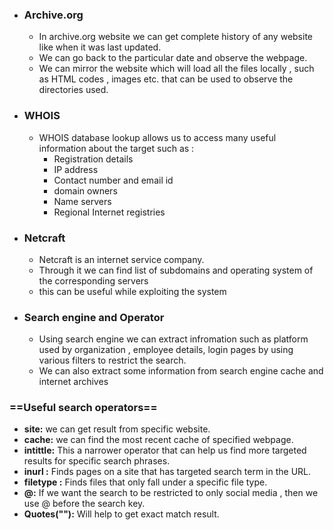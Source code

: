 - ### Archive.org
	- In archive.org website we can get complete history of any website like when it was last updated.
	- We can go back to the particular date and observe the webpage.
	- We can mirror the website which will load all the files locally , such as HTML codes , images etc. that can be used to observe the directories used.
- ### WHOIS
	- WHOIS database lookup allows us to access many useful information about the target such as :
		- Registration details
		- IP address
		- Contact number and email id
		- domain owners
		-  Name servers
		- Regional Internet registries
- ### Netcraft
	- Netcraft is an internet service company.
	- Through it we can find list of subdomains and operating system of the corresponding servers
	- this can be useful while exploiting the system
- ### Search engine and Operator
	- Using search engine we can extract infromation such as platform used by organization , employee details, login pages by using various filters to restrict the search.
	- We can also extract some information from search engine cache and internet archives

### ==Useful search operators==
- **site:** we can get result from specific website.
- **cache:** we can find the most recent cache of specified webpage.
- **intittle:** This a narrower operator that can help us find more targeted results for specific search phrases.
- **inurl :** Finds pages on a site that has targeted search term in the URL.
- **filetype :** Finds files that only fall under a specific file type.
- **@:** If we want the search to be restricted to only social media , then we use @ before the search key.
- **Quotes(""):** Will help to get exact match result.
